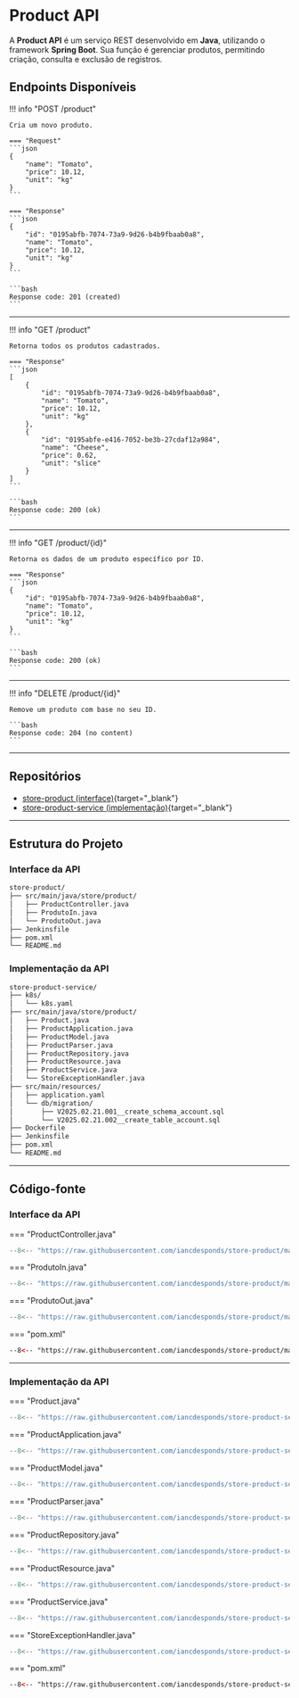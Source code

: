 # Product API

A **Product API** é um serviço REST desenvolvido em **Java**, utilizando o framework **Spring Boot**. Sua função é gerenciar produtos, permitindo criação, consulta e exclusão de registros.

## Endpoints Disponíveis

!!! info "POST /product"

````
Cria um novo produto.

=== "Request"
```json
{
    "name": "Tomato",
    "price": 10.12,
    "unit": "kg"
}
```

=== "Response"
```json
{
    "id": "0195abfb-7074-73a9-9d26-b4b9fbaab0a8",
    "name": "Tomato",
    "price": 10.12,
    "unit": "kg"
}
```

```bash
Response code: 201 (created)
```
````

---

!!! info "GET /product"

````
Retorna todos os produtos cadastrados.

=== "Response"
```json
[
    {
        "id": "0195abfb-7074-73a9-9d26-b4b9fbaab0a8",
        "name": "Tomato",
        "price": 10.12,
        "unit": "kg"
    },
    {
        "id": "0195abfe-e416-7052-be3b-27cdaf12a984",
        "name": "Cheese",
        "price": 0.62,
        "unit": "slice"
    }
]
```

```bash
Response code: 200 (ok)
```
````

---

!!! info "GET /product/{id}"

````
Retorna os dados de um produto específico por ID.

=== "Response"
```json
{
    "id": "0195abfb-7074-73a9-9d26-b4b9fbaab0a8",
    "name": "Tomato",
    "price": 10.12,
    "unit": "kg"
}
```

```bash
Response code: 200 (ok)
```
````

---

!!! info "DELETE /product/{id}"

````
Remove um produto com base no seu ID.

```bash
Response code: 204 (no content)
```
````

---

## Repositórios

* [store-product (interface)](https://github.com/iancdesponds/store-product){target="\_blank"}
* [store-product-service (implementação)](https://github.com/iancdesponds/store-product-service){target="\_blank"}

---

## Estrutura do Projeto

### Interface da API

```bash
store-product/
├── src/main/java/store/product/
│   ├── ProductController.java
│   ├── ProdutoIn.java
│   └── ProdutoOut.java
├── Jenkinsfile
├── pom.xml
└── README.md
```

### Implementação da API

```bash
store-product-service/
├── k8s/
│   └── k8s.yaml
├── src/main/java/store/product/
│   ├── Product.java
│   ├── ProductApplication.java
│   ├── ProductModel.java
│   ├── ProductParser.java
│   ├── ProductRepository.java
│   ├── ProductResource.java
│   ├── ProductService.java
│   └── StoreExceptionHandler.java
├── src/main/resources/
│   ├── application.yaml
│   └── db/migration/
│       ├── V2025.02.21.001__create_schema_account.sql
│       └── V2025.02.21.002__create_table_account.sql
├── Dockerfile
├── Jenkinsfile
├── pom.xml
└── README.md
```

---

## Código-fonte

### Interface da API

\=== "ProductController.java"

```java
--8<-- "https://raw.githubusercontent.com/iancdesponds/store-product/main/src/main/java/store/product/ProductController.java"
```

\=== "ProdutoIn.java"

```java
--8<-- "https://raw.githubusercontent.com/iancdesponds/store-product/main/src/main/java/store/product/ProdutoIn.java"
```

\=== "ProdutoOut.java"

```java
--8<-- "https://raw.githubusercontent.com/iancdesponds/store-product/main/src/main/java/store/product/ProdutoOut.java"
```

\=== "pom.xml"

```xml
--8<-- "https://raw.githubusercontent.com/iancdesponds/store-product/main/pom.xml"
```

---

### Implementação da API

\=== "Product.java"

```java
--8<-- "https://raw.githubusercontent.com/iancdesponds/store-product-service/main/src/main/java/store/product/Product.java"
```

\=== "ProductApplication.java"

```java
--8<-- "https://raw.githubusercontent.com/iancdesponds/store-product-service/main/src/main/java/store/product/ProductApplication.java"
```

\=== "ProductModel.java"

```java
--8<-- "https://raw.githubusercontent.com/iancdesponds/store-product-service/main/src/main/java/store/product/ProductModel.java"
```

\=== "ProductParser.java"

```java
--8<-- "https://raw.githubusercontent.com/iancdesponds/store-product-service/main/src/main/java/store/product/ProductParser.java"
```

\=== "ProductRepository.java"

```java
--8<-- "https://raw.githubusercontent.com/iancdesponds/store-product-service/main/src/main/java/store/product/ProductRepository.java"
```

\=== "ProductResource.java"

```java
--8<-- "https://raw.githubusercontent.com/iancdesponds/store-product-service/main/src/main/java/store/product/ProductResource.java"
```

\=== "ProductService.java"

```java
--8<-- "https://raw.githubusercontent.com/iancdesponds/store-product-service/main/src/main/java/store/product/ProductService.java"
```

\=== "StoreExceptionHandler.java"

```java
--8<-- "https://raw.githubusercontent.com/iancdesponds/store-product-service/main/src/main/java/store/product/StoreExceptionHandler.java"
```

\=== "pom.xml"

```xml
--8<-- "https://raw.githubusercontent.com/iancdesponds/store-product-service/main/pom.xml"
```
